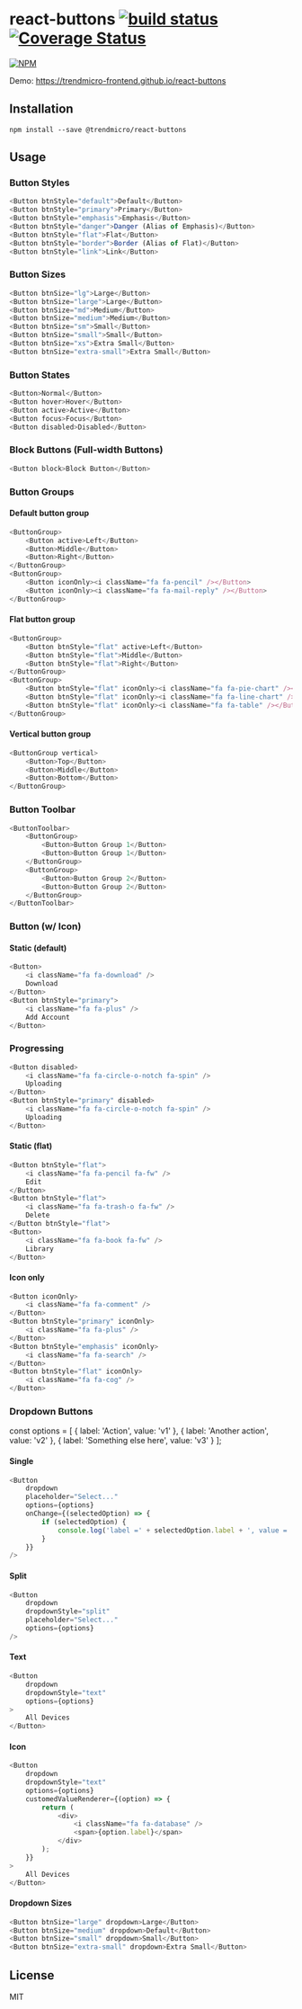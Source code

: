 # react-buttons [![build status](https://travis-ci.org/trendmicro-frontend/react-buttons.svg?branch=master)](https://travis-ci.org/trendmicro-frontend/react-buttons) [![Coverage Status](https://coveralls.io/repos/github/trendmicro-frontend/react-buttons/badge.svg?branch=master)](https://coveralls.io/github/trendmicro-frontend/react-buttons?branch=master)

[![NPM](https://nodei.co/npm/@trendmicro/react-buttons.png?downloads=true&stars=true)](https://nodei.co/npm/@trendmicro/react-buttons/)

Demo: https://trendmicro-frontend.github.io/react-buttons

## Installation

```
npm install --save @trendmicro/react-buttons
```

## Usage

### Button Styles

```js
<Button btnStyle="default">Default</Button>
<Button btnStyle="primary">Primary</Button>
<Button btnStyle="emphasis">Emphasis</Button>
<Button btnStyle="danger">Danger (Alias of Emphasis)</Button>
<Button btnStyle="flat">Flat</Button>
<Button btnStyle="border">Border (Alias of Flat)</Button>
<Button btnStyle="link">Link</Button>
```

### Button Sizes

```js
<Button btnSize="lg">Large</Button>
<Button btnSize="large">Large</Button>
<Button btnSize="md">Medium</Button>
<Button btnSize="medium">Medium</Button>
<Button btnSize="sm">Small</Button>
<Button btnSize="small">Small</Button>
<Button btnSize="xs">Extra Small</Button>
<Button btnSize="extra-small">Extra Small</Button>
```

### Button States

```js
<Button>Normal</Button>
<Button hover>Hover</Button>
<Button active>Active</Button>
<Button focus>Focus</Button>
<Button disabled>Disabled</Button>
```

### Block Buttons (Full-width Buttons)

```js
<Button block>Block Button</Button>
```

### Button Groups

#### Default button group

```js
<ButtonGroup>
    <Button active>Left</Button>
    <Button>Middle</Button>
    <Button>Right</Button>
</ButtonGroup>
<ButtonGroup>
    <Button iconOnly><i className="fa fa-pencil" /></Button>
    <Button iconOnly><i className="fa fa-mail-reply" /></Button>
</ButtonGroup>
```

#### Flat button group

```js
<ButtonGroup>
    <Button btnStyle="flat" active>Left</Button>
    <Button btnStyle="flat">Middle</Button>
    <Button btnStyle="flat">Right</Button>
</ButtonGroup>
<ButtonGroup>
    <Button btnStyle="flat" iconOnly><i className="fa fa-pie-chart" /></Button>
    <Button btnStyle="flat" iconOnly><i className="fa fa-line-chart" /></Button>
    <Button btnStyle="flat" iconOnly><i className="fa fa-table" /></Button>
</ButtonGroup>
```

#### Vertical button group

```js
<ButtonGroup vertical>
    <Button>Top</Button>
    <Button>Middle</Button>
    <Button>Bottom</Button>
</ButtonGroup>
```

### Button Toolbar

```js
<ButtonToolbar>
    <ButtonGroup>
        <Button>Button Group 1</Button>
        <Button>Button Group 1</Button>
    </ButtonGroup>
    <ButtonGroup>
        <Button>Button Group 2</Button>
        <Button>Button Group 2</Button>
    </ButtonGroup>
</ButtonToolbar>
```

### Button (w/ Icon)

#### Static (default)

```js
<Button>
    <i className="fa fa-download" />
    Download
</Button>
<Button btnStyle="primary">
    <i className="fa fa-plus" />
    Add Account
</Button>
```

### Progressing

```js
<Button disabled>
    <i className="fa fa-circle-o-notch fa-spin" />
    Uploading
</Button>
<Button btnStyle="primary" disabled>
    <i className="fa fa-circle-o-notch fa-spin" />
    Uploading
</Button>
```

#### Static (flat)

```js
<Button btnStyle="flat">
    <i className="fa fa-pencil fa-fw" />
    Edit
</Button>
<Button btnStyle="flat">
    <i className="fa fa-trash-o fa-fw" />
    Delete
</Button btnStyle="flat">
<Button>
    <i className="fa fa-book fa-fw" />
    Library
</Button>
```

#### Icon only

```js
<Button iconOnly>
    <i className="fa fa-comment" />
</Button>
<Button btnStyle="primary" iconOnly>
    <i className="fa fa-plus" />
</Button>
<Button btnStyle="emphasis" iconOnly>
    <i className="fa fa-search" />
</Button>
<Button btnStyle="flat" iconOnly>
    <i className="fa fa-cog" />
</Button>
```

### Dropdown Buttons

const options = [
    { label: 'Action', value: 'v1' },
    { label: 'Another action', value: 'v2' },
    { label: 'Something else here', value: 'v3' }
];

#### Single

```js
<Button
    dropdown
    placeholder="Select..."
    options={options}
    onChange={(selectedOption) => {
        if (selectedOption) {
            console.log('label =' + selectedOption.label + ', value = ' + selectedOption.value);
        }
    }}
/>
```

#### Split

```js
<Button
    dropdown
    dropdownStyle="split"
    placeholder="Select..."
    options={options}
/>
```

#### Text

```js
<Button
    dropdown
    dropdownStyle="text"
    options={options}
>
    All Devices
</Button>
```

#### Icon

```js
<Button
    dropdown
    dropdownStyle="text"
    options={options}
    customedValueRenderer={(option) => {
        return (
            <div>
                <i className="fa fa-database" />
                <span>{option.label}</span>
            </div>
        );
    }}
>
    All Devices
</Button>
```

#### Dropdown Sizes

```js
<Button btnSize="large" dropdown>Large</Button>
<Button btnSize="medium" dropdown>Default</Button>
<Button btnSize="small" dropdown>Small</Button>
<Button btnSize="extra-small" dropdown>Extra Small</Button>
```

## License

MIT
